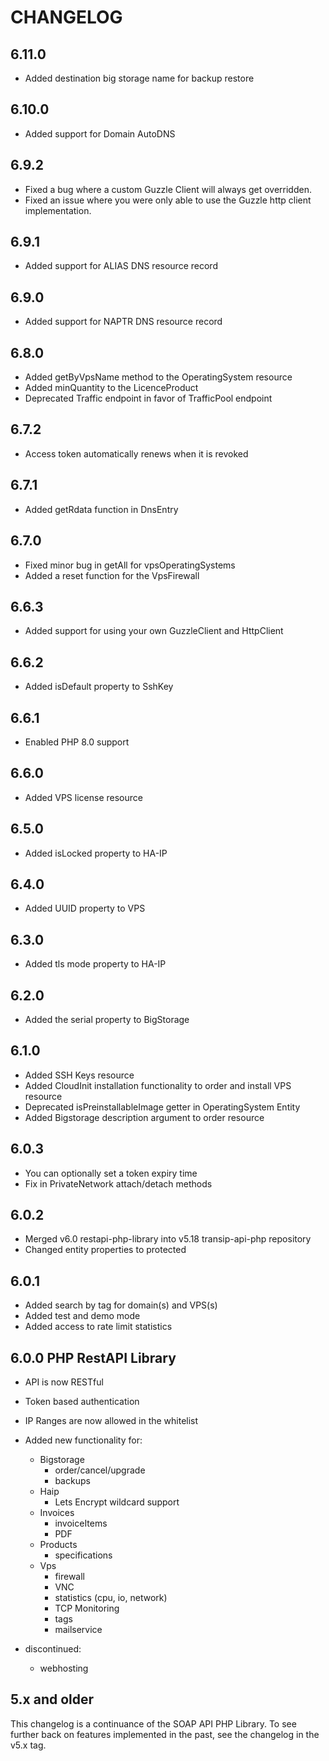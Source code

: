 CHANGELOG
=========

6.11.0
-----
* Added destination big storage name for backup restore

6.10.0
-----
* Added support for Domain AutoDNS

6.9.2
-----
* Fixed a bug where a custom Guzzle Client will always get overridden.
* Fixed an issue where you were only able to use the Guzzle http client implementation.

6.9.1
-----
* Added support for ALIAS DNS resource record

6.9.0
-----
* Added support for NAPTR DNS resource record

6.8.0
-----
* Added getByVpsName method to the OperatingSystem resource
* Added minQuantity to the LicenceProduct
* Deprecated Traffic endpoint in favor of TrafficPool endpoint

6.7.2
-----
* Access token automatically renews when it is revoked

6.7.1
-----
* Added getRdata function in DnsEntry

6.7.0
-----
* Fixed minor bug in getAll for vpsOperatingSystems
* Added a reset function for the VpsFirewall 

6.6.3
-----
* Added support for using your own GuzzleClient and HttpClient

6.6.2
-----
* Added isDefault property to SshKey 

6.6.1
-----
* Enabled PHP 8.0 support 

6.6.0
-----
* Added VPS license resource

6.5.0
-----
* Added isLocked property to HA-IP

6.4.0
-----
* Added UUID property to VPS

6.3.0
-----
* Added tls mode property to HA-IP

6.2.0
-----
- Added the serial property to BigStorage

6.1.0
-----
- Added SSH Keys resource
- Added CloudInit installation functionality to order and install VPS resource
- Deprecated isPreinstallableImage getter in OperatingSystem Entity
- Added Bigstorage description argument to order resource

6.0.3
-----
- You can optionally set a token expiry time
- Fix in PrivateNetwork attach/detach methods

6.0.2
-----
- Merged v6.0 restapi-php-library into v5.18 transip-api-php repository
- Changed entity properties to protected

6.0.1
-----
- Added search by tag for domain(s) and VPS(s)
- Added test and demo mode
- Added access to rate limit statistics

6.0.0 PHP RestAPI Library
-----

- API is now RESTful
- Token based authentication
- IP Ranges are now allowed in the whitelist

- Added new functionality for:
    - Bigstorage
        - order/cancel/upgrade
        - backups
    - Haip
        - Lets Encrypt wildcard support
    - Invoices
        - invoiceItems
        - PDF
    - Products
        - specifications
    - Vps
        - firewall
        - VNC
        - statistics (cpu, io, network)
        - TCP Monitoring
        - tags
        - mailservice

- discontinued:
    - webhosting
    
    
5.x and older
-----

This changelog is a continuance of the SOAP API PHP Library. To see further back on features implemented in the past, see the changelog in the v5.x tag.
